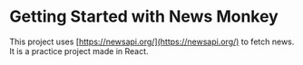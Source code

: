 # Getting Started with News Monkey
This project uses [https://newsapi.org/](https://newsapi.org/) to fetch news.\
It is a practice project made in React.
